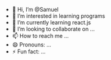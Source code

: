 - 👋 Hi, I’m @Samuel
- 👀 I’m interested in learning programs
- 🌱 I’m currently learning react.js
- 💞️ I’m looking to collaborate on ...
- 📫 How to reach me ...
- 😄 Pronouns: ...
- ⚡ Fun fact: ...

<!---
Sammyfx4u/Sammyfx4u is a ✨ special ✨ repository because its `README.md` (this file) appears on your GitHub profile.
You can click the Preview link to take a look at your changes.
--->

